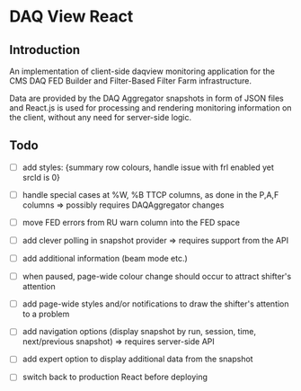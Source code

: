 # DAQ View React

## Introduction

An implementation of client-side daqview monitoring application for the CMS DAQ FED Builder and Filter-Based Filter Farm infrastructure.

Data are provided by the DAQ Aggregator snapshots in form of JSON files and React.js is used for processing and rendering monitoring information on the client, without any need for server-side logic.


## Todo
- [ ] add styles: {summary row colours, handle issue with frl enabled yet srcId is 0}
- [ ] handle special cases at %W, %B TTCP columns, as done in the P,A,F columns => possibly requires DAQAggregator changes
- [ ] move FED errors from RU warn column into the FED space
- [ ] add clever polling in snapshot provider => requires support from the API
- [ ] add additional information (beam mode etc.)
- [ ] when paused, page-wide colour change should occur to attract shifter's attention
- [ ] add page-wide styles and/or notifications to draw the shifter's attention to a problem
- [ ] add navigation options (display snapshot by run, session, time, next/previous snapshot) => requires server-side API
- [ ] add expert option to display additional data from the snapshot

- [ ] switch back to production React before deploying
